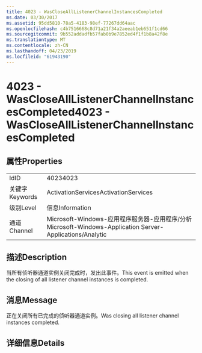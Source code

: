 ```yaml
---
title: 4023 - WasCloseAllListenerChannelInstancesCompleted
ms.date: 03/30/2017
ms.assetid: 95dd5810-78a5-4183-98ef-77267dd64aac
ms.openlocfilehash: c4b7516668c8d71a21f34a2aeeab1eb651f1cd66
ms.sourcegitcommit: 9b552addadfb57fab0b9e7852ed4f1f1b8a42f8e
ms.translationtype: MT
ms.contentlocale: zh-CN
ms.lasthandoff: 04/23/2019
ms.locfileid: "61943190"
---
```

# <a name="4023---wasclosealllistenerchannelinstancescompleted"></a><span data-ttu-id="fe5dc-102">4023 - WasCloseAllListenerChannelInstancesCompleted</span><span class="sxs-lookup"><span data-stu-id="fe5dc-102">4023 - WasCloseAllListenerChannelInstancesCompleted</span></span>
## <a name="properties"></a><span data-ttu-id="fe5dc-103">属性</span><span class="sxs-lookup"><span data-stu-id="fe5dc-103">Properties</span></span>  
  
|||  
|-|-|  
|<span data-ttu-id="fe5dc-104">Id</span><span class="sxs-lookup"><span data-stu-id="fe5dc-104">ID</span></span>|<span data-ttu-id="fe5dc-105">4023</span><span class="sxs-lookup"><span data-stu-id="fe5dc-105">4023</span></span>|  
|<span data-ttu-id="fe5dc-106">关键字</span><span class="sxs-lookup"><span data-stu-id="fe5dc-106">Keywords</span></span>|<span data-ttu-id="fe5dc-107">ActivationServices</span><span class="sxs-lookup"><span data-stu-id="fe5dc-107">ActivationServices</span></span>|  
|<span data-ttu-id="fe5dc-108">级别</span><span class="sxs-lookup"><span data-stu-id="fe5dc-108">Level</span></span>|<span data-ttu-id="fe5dc-109">信息</span><span class="sxs-lookup"><span data-stu-id="fe5dc-109">Information</span></span>|  
|<span data-ttu-id="fe5dc-110">通道</span><span class="sxs-lookup"><span data-stu-id="fe5dc-110">Channel</span></span>|<span data-ttu-id="fe5dc-111">Microsoft-Windows-应用程序服务器-应用程序/分析</span><span class="sxs-lookup"><span data-stu-id="fe5dc-111">Microsoft-Windows-Application Server-Applications/Analytic</span></span>|  
  
## <a name="description"></a><span data-ttu-id="fe5dc-112">描述</span><span class="sxs-lookup"><span data-stu-id="fe5dc-112">Description</span></span>  
 <span data-ttu-id="fe5dc-113">当所有侦听器通道实例关闭完成时，发出此事件。</span><span class="sxs-lookup"><span data-stu-id="fe5dc-113">This event is emitted when the closing of all listener channel instances is  completed.</span></span>  
  
## <a name="message"></a><span data-ttu-id="fe5dc-114">消息</span><span class="sxs-lookup"><span data-stu-id="fe5dc-114">Message</span></span>  
 <span data-ttu-id="fe5dc-115">正在关闭所有已完成的侦听器通道实例。</span><span class="sxs-lookup"><span data-stu-id="fe5dc-115">Was closing all listener channel instances completed.</span></span>  
  
## <a name="details"></a><span data-ttu-id="fe5dc-116">详细信息</span><span class="sxs-lookup"><span data-stu-id="fe5dc-116">Details</span></span>
